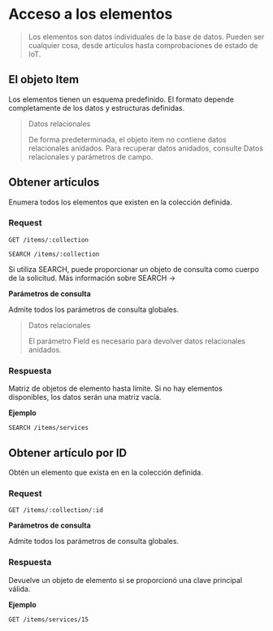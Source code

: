 # Acceso a los elementos

> Los elementos son datos individuales de la base de datos. Pueden ser cualquier cosa, desde artículos hasta comprobaciones de estado de IoT. 

## El objeto Item

Los elementos tienen un esquema predefinido. El formato depende completamente de los datos y estructuras definidas. 

> Datos relacionales
>
> De forma predeterminada, el objeto item no contiene datos relacionales anidados. Para recuperar datos anidados, consulte Datos relacionales y parámetros de campo.

## Obtener artículos

Enumera todos los elementos que existen en la colección definida.

### Request

```
GET /items/:collection

SEARCH /items/:collection
```

Si utiliza SEARCH, puede proporcionar un objeto de consulta como cuerpo de la solicitud. Más información sobre SEARCH ->

**Parámetros de consulta**

Admite todos los parámetros de consulta globales.

> Datos relacionales
>
> El parámetro Field es necesario para devolver datos relacionales anidados.

### Respuesta

Matriz de objetos de elemento hasta límite. Si no hay elementos disponibles, los datos serán una matriz vacía.

**Ejemplo**

```
SEARCH /items/services
```

## Obtener artículo por ID

Obtén un elemento que exista en en la colección definida.

### Request

```
GET /items/:collection/:id
```

**Parámetros de consulta**

Admite todos los parámetros de consulta globales.

### Respuesta

Devuelve un objeto de elemento si se proporcionó una clave principal válida.

**Ejemplo**

```
GET /items/services/15
```
